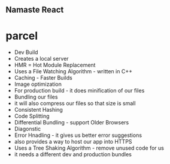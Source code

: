 ## Namaste React

# parcel
- Dev Build
- Creates a local server
- HMR = Hot Module Replacement
- Uses a File Watching Algorithm - written in C++
- Caching - Faster Builds
- Image optimization
- For production build - it does minification of our files
- Bundling our files
- it will also compress our files so that size is small
- Consistent Hashing
- Code Splitting
- Differential Bundling - support Older Browsers
- Diagonstic
- Error Hnadling - it gives us better error suggestions
- also provides a way to host our app into HTTPS
- Uses a Tree Shaking Algorithm - remove unused code for us
- it needs a different dev and production bundles
